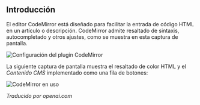 <!-- Filename: Content_editors / Display title: Plugin de Codemirror  -->

## Introducción

El editor CodeMirror está diseñado para facilitar la entrada de código HTML en un artículo o descripción. CodeMirror admite resaltado de sintaxis, autocompletado y otros ajustes, como se muestra en esta captura de pantalla.

![Configuración del plugin CodeMirror](../../../en/images/editors/codemirror-plugin-tab.png)

La siguiente captura de pantalla muestra el resaltado de color HTML y el *Contenido CMS* implementado como una fila de botones:

![CodeMirror en uso](../../../en/images/editors/codemirror-example.png)

*Traducido por openai.com*

